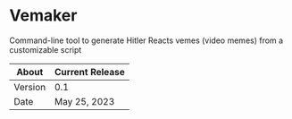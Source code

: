# Vemaker
Command-line tool to generate Hitler Reacts vemes (video memes) from a customizable script

About     | Current Release
----------|-----------------------
Version   | 0.1
Date      | May 25, 2023
